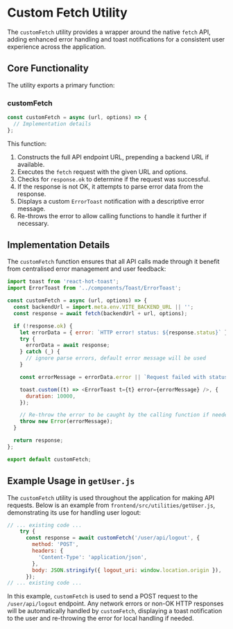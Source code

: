 # Custom Fetch Utility

The `customFetch` utility provides a wrapper around the native `fetch` API, adding enhanced error handling and toast notifications for a consistent user experience across the application.

## Core Functionality

The utility exports a primary function:

### customFetch

```javascript
const customFetch = async (url, options) => {
  // Implementation details
};
```

This function:

1.  Constructs the full API endpoint URL, prepending a backend URL if available.
2.  Executes the `fetch` request with the given URL and options.
3.  Checks for `response.ok` to determine if the request was successful.
4.  If the response is not OK, it attempts to parse error data from the response.
5.  Displays a custom `ErrorToast` notification with a descriptive error message.
6.  Re-throws the error to allow calling functions to handle it further if necessary.

## Implementation Details

The `customFetch` function ensures that all API calls made through it benefit from centralised error management and user feedback:

```javascript
import toast from 'react-hot-toast';
import ErrorToast from '../components/Toast/ErrorToast';

const customFetch = async (url, options) => {
  const backendUrl = import.meta.env.VITE_BACKEND_URL || '';
  const response = await fetch(backendUrl + url, options);

  if (!response.ok) {
    let errorData = { error: `HTTP error! status: ${response.status}` };
    try {
      errorData = await response;
    } catch (_) {
      // ignore parse errors, default error message will be used
    }

    const errorMessage = errorData.error || `Request failed with status ${response.status}`;

    toast.custom((t) => <ErrorToast t={t} error={errorMessage} />, {
      duration: 10000,
    });

    // Re-throw the error to be caught by the calling function if needed
    throw new Error(errorMessage);
  }

  return response;
};

export default customFetch;
```

## Example Usage in `getUser.js`

The `customFetch` utility is used throughout the application for making API requests. Below is an example from `frontend/src/utilities/getUser.js`, demonstrating its use for handling user logout:

```javascript
// ... existing code ...
    try {
      const response = await customFetch('/user/api/logout', {
        method: 'POST',
        headers: {
          'Content-Type': 'application/json',
        },
        body: JSON.stringify({ logout_uri: window.location.origin }),
      });
// ... existing code ...
```

In this example, `customFetch` is used to send a POST request to the `/user/api/logout` endpoint. Any network errors or non-OK HTTP responses will be automatically handled by `customFetch`, displaying a toast notification to the user and re-throwing the error for local handling if needed.
